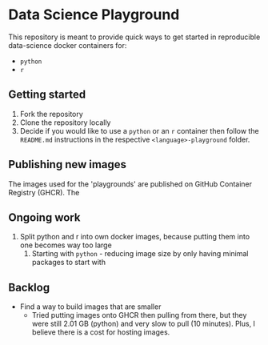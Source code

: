 <!-- markdownlint-disable MD029 -->

# Data Science Playground

This repository is meant to provide quick ways to get started in reproducible data-science docker containers for:

- `python`
- `r`

## Getting started

1. Fork the repository
2. Clone the repository locally
3. Decide if you would like to use a `python` or an `r` container then follow the `README.md` instructions in the respective `<language>-playground` folder.

## Publishing new images

The images used for the 'playgrounds' are published on GitHub Container Registry (GHCR). The

## Ongoing work

1. Split python and r into own docker images, because putting them into one becomes way too large
   1. Starting with `python` - reducing image size by only having minimal packages to start with

## Backlog

- Find a way to build images that are smaller
  - Tried putting images onto GHCR then pulling from there, but they were still 2.01 GB (python) and very slow to pull (10 minutes). Plus, I believe there is a cost for hosting images.
